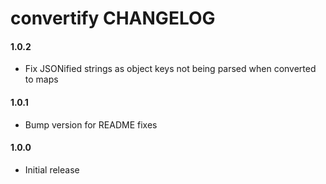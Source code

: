 # convertify CHANGELOG

#### 1.0.2
* Fix JSONified strings as object keys not being parsed when converted to maps

#### 1.0.1
* Bump version for README fixes

#### 1.0.0
* Initial release